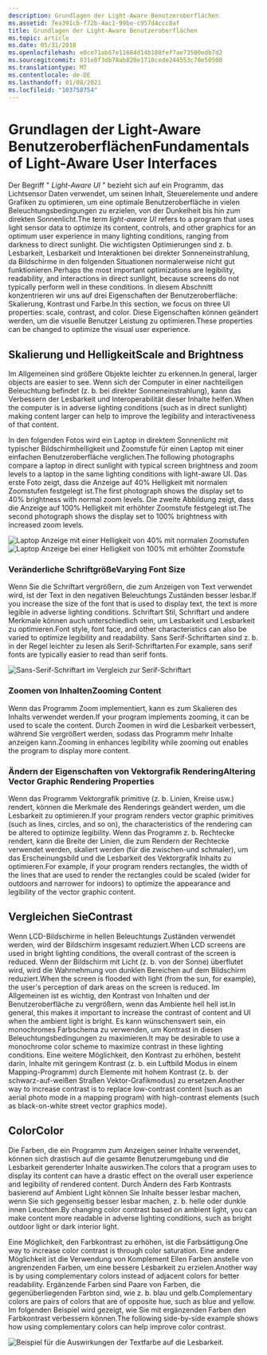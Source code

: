 ```yaml
---
description: Grundlagen der Light-Aware Benutzeroberflächen
ms.assetid: 7ea391cb-f72b-4ac1-99be-c957d4ccc8af
title: Grundlagen der Light-Aware Benutzeroberflächen
ms.topic: article
ms.date: 05/31/2018
ms.openlocfilehash: e0ce71ab67e11684d14b188fef7ae73500edb7d2
ms.sourcegitcommit: 831e8f3db78ab820e1710cede244553c70e50500
ms.translationtype: MT
ms.contentlocale: de-DE
ms.lasthandoff: 01/08/2021
ms.locfileid: "103758754"
---
```

# <a name="fundamentals-of-light-aware-user-interfaces"></a><span data-ttu-id="16c0e-103">Grundlagen der Light-Aware Benutzeroberflächen</span><span class="sxs-lookup"><span data-stu-id="16c0e-103">Fundamentals of Light-Aware User Interfaces</span></span>

<span data-ttu-id="16c0e-104">Der Begriff " *Light-Aware UI* " bezieht sich auf ein Programm, das Lichtsensor Daten verwendet, um seinen Inhalt, Steuerelemente und andere Grafiken zu optimieren, um eine optimale Benutzeroberfläche in vielen Beleuchtungsbedingungen zu erzielen, von der Dunkelheit bis hin zum direkten Sonnenlicht.</span><span class="sxs-lookup"><span data-stu-id="16c0e-104">The term *light-aware UI* refers to a program that uses light sensor data to optimize its content, controls, and other graphics for an optimum user experience in many lighting conditions, ranging from darkness to direct sunlight.</span></span> <span data-ttu-id="16c0e-105">Die wichtigsten Optimierungen sind z. b. Lesbarkeit, Lesbarkeit und Interaktionen bei direkter Sonneneinstrahlung, da Bildschirme in den folgenden Situationen normalerweise nicht gut funktionieren.</span><span class="sxs-lookup"><span data-stu-id="16c0e-105">Perhaps the most important optimizations are legibility, readability, and interactions in direct sunlight, because screens do not typically perform well in these conditions.</span></span> <span data-ttu-id="16c0e-106">In diesem Abschnitt konzentrieren wir uns auf drei Eigenschaften der Benutzeroberfläche: Skalierung, Kontrast und Farbe.</span><span class="sxs-lookup"><span data-stu-id="16c0e-106">In this section, we focus on three UI properties: scale, contrast, and color.</span></span> <span data-ttu-id="16c0e-107">Diese Eigenschaften können geändert werden, um die visuelle Benutzer Leistung zu optimieren.</span><span class="sxs-lookup"><span data-stu-id="16c0e-107">These properties can be changed to optimize the visual user experience.</span></span>

## <a name="scale-and-brightness"></a><span data-ttu-id="16c0e-108">Skalierung und Helligkeit</span><span class="sxs-lookup"><span data-stu-id="16c0e-108">Scale and Brightness</span></span>

<span data-ttu-id="16c0e-109">Im Allgemeinen sind größere Objekte leichter zu erkennen.</span><span class="sxs-lookup"><span data-stu-id="16c0e-109">In general, larger objects are easier to see.</span></span> <span data-ttu-id="16c0e-110">Wenn sich der Computer in einer nachteiligen Beleuchtung befindet (z. b. bei direkter Sonneneinstrahlung), kann das Verbessern der Lesbarkeit und Interoperabilität dieser Inhalte helfen.</span><span class="sxs-lookup"><span data-stu-id="16c0e-110">When the computer is in adverse lighting conditions (such as in direct sunlight) making content larger can help to improve the legibility and interactiveness of that content.</span></span>

<span data-ttu-id="16c0e-111">In den folgenden Fotos wird ein Laptop in direktem Sonnenlicht mit typischer Bildschirmhelligkeit und Zoomstufe für einen Laptop mit einer einfachen Benutzeroberfläche verglichen.</span><span class="sxs-lookup"><span data-stu-id="16c0e-111">The following photographs compare a laptop in direct sunlight with typical screen brightness and zoom levels to a laptop in the same lighting conditions with light-aware UI.</span></span> <span data-ttu-id="16c0e-112">Das erste Foto zeigt, dass die Anzeige auf 40% Helligkeit mit normalen Zoomstufen festgelegt ist.</span><span class="sxs-lookup"><span data-stu-id="16c0e-112">The first photograph shows the display set to 40% brightness with normal zoom levels.</span></span> <span data-ttu-id="16c0e-113">Die zweite Abbildung zeigt, dass die Anzeige auf 100% Helligkeit mit erhöhter Zoomstufe festgelegt ist.</span><span class="sxs-lookup"><span data-stu-id="16c0e-113">The second photograph shows the display set to 100% brightness with increased zoom levels.</span></span>

![Laptop Anzeige mit einer Helligkeit von 40% mit normalen Zoomstufen](images/laptop-40.png)![Laptop Anzeige bei einer Helligkeit von 100% mit erhöhter Zoomstufe](images/laptop-100.png)

### <a name="varying-font-size"></a><span data-ttu-id="16c0e-116">Veränderliche Schriftgröße</span><span class="sxs-lookup"><span data-stu-id="16c0e-116">Varying Font Size</span></span>

<span data-ttu-id="16c0e-117">Wenn Sie die Schriftart vergrößern, die zum Anzeigen von Text verwendet wird, ist der Text in den negativen Beleuchtungs Zuständen besser lesbar.</span><span class="sxs-lookup"><span data-stu-id="16c0e-117">If you increase the size of the font that is used to display text, the text is more legible in adverse lighting conditions.</span></span> <span data-ttu-id="16c0e-118">Schriftart Stil, Schriftart und andere Merkmale können auch unterschiedlich sein, um Lesbarkeit und Lesbarkeit zu optimieren.</span><span class="sxs-lookup"><span data-stu-id="16c0e-118">Font style, font face, and other characteristics can also be varied to optimize legibility and readability.</span></span> <span data-ttu-id="16c0e-119">Sans Serif-Schriftarten sind z. b. in der Regel leichter zu lesen als Serif-Schriftarten.</span><span class="sxs-lookup"><span data-stu-id="16c0e-119">For example, sans serif fonts are typically easier to read than serif fonts.</span></span>

![Sans-Serif-Schriftart im Vergleich zur Serif-Schriftart](images/fonts.png)

### <a name="zooming-content"></a><span data-ttu-id="16c0e-121">Zoomen von Inhalten</span><span class="sxs-lookup"><span data-stu-id="16c0e-121">Zooming Content</span></span>

<span data-ttu-id="16c0e-122">Wenn das Programm Zoom implementiert, kann es zum Skalieren des Inhalts verwendet werden.</span><span class="sxs-lookup"><span data-stu-id="16c0e-122">If your program implements zooming, it can be used to scale the content.</span></span> <span data-ttu-id="16c0e-123">Durch Zoomen in wird die Lesbarkeit verbessert, während Sie vergrößert werden, sodass das Programm mehr Inhalte anzeigen kann.</span><span class="sxs-lookup"><span data-stu-id="16c0e-123">Zooming in enhances legibility while zooming out enables the program to display more content.</span></span>

### <a name="altering-vector-graphic-rendering-properties"></a><span data-ttu-id="16c0e-124">Ändern der Eigenschaften von Vektorgrafik Rendering</span><span class="sxs-lookup"><span data-stu-id="16c0e-124">Altering Vector Graphic Rendering Properties</span></span>

<span data-ttu-id="16c0e-125">Wenn das Programm Vektorgrafik primitive (z. b. Linien, Kreise usw.) rendert, können die Merkmale des Renderings geändert werden, um die Lesbarkeit zu optimieren.</span><span class="sxs-lookup"><span data-stu-id="16c0e-125">If your program renders vector graphic primitives (such as lines, circles, and so on), the characteristics of the rendering can be altered to optimize legibility.</span></span> <span data-ttu-id="16c0e-126">Wenn das Programm z. b. Rechtecke rendert, kann die Breite der Linien, die zum Rendern der Rechtecke verwendet werden, skaliert werden (für die zwischen-und schmaler), um das Erscheinungsbild und die Lesbarkeit des Vektorgrafik Inhalts zu optimieren.</span><span class="sxs-lookup"><span data-stu-id="16c0e-126">For example, if your program renders rectangles, the width of the lines that are used to render the rectangles could be scaled (wider for outdoors and narrower for indoors) to optimize the appearance and legibility of the vector graphic content.</span></span>

## <a name="contrast"></a><span data-ttu-id="16c0e-127">Vergleichen Sie</span><span class="sxs-lookup"><span data-stu-id="16c0e-127">Contrast</span></span>

<span data-ttu-id="16c0e-128">Wenn LCD-Bildschirme in hellen Beleuchtungs Zuständen verwendet werden, wird der Bildschirm insgesamt reduziert.</span><span class="sxs-lookup"><span data-stu-id="16c0e-128">When LCD screens are used in bright lighting conditions, the overall contrast of the screen is reduced.</span></span> <span data-ttu-id="16c0e-129">Wenn der Bildschirm mit Licht (z. b. von der Sonne) überflutet wird, wird die Wahrnehmung von dunklen Bereichen auf dem Bildschirm reduziert.</span><span class="sxs-lookup"><span data-stu-id="16c0e-129">When the screen is flooded with light (from the sun, for example), the user's perception of dark areas on the screen is reduced.</span></span> <span data-ttu-id="16c0e-130">Im Allgemeinen ist es wichtig, den Kontrast von Inhalten und der Benutzeroberfläche zu vergrößern, wenn das Ambiente hell hell ist.</span><span class="sxs-lookup"><span data-stu-id="16c0e-130">In general, this makes it important to increase the contrast of content and UI when the ambient light is bright.</span></span> <span data-ttu-id="16c0e-131">Es kann wünschenswert sein, ein monochromes Farbschema zu verwenden, um Kontrast in diesen Beleuchtungsbedingungen zu maximieren.</span><span class="sxs-lookup"><span data-stu-id="16c0e-131">It may be desirable to use a monochrome color scheme to maximize contrast in these lighting conditions.</span></span> <span data-ttu-id="16c0e-132">Eine weitere Möglichkeit, den Kontrast zu erhöhen, besteht darin, Inhalte mit geringem Kontrast (z. b. ein Luftbild Modus in einem Mapping-Programm) durch Elemente mit hohem Kontrast (z. b. der schwarz-auf-weißen Straßen Vektor-Grafikmodus) zu ersetzen.</span><span class="sxs-lookup"><span data-stu-id="16c0e-132">Another way to increase contrast is to replace low-contrast content (such as an aerial photo mode in a mapping program) with high-contrast elements (such as black-on-white street vector graphics mode).</span></span>

## <a name="color"></a><span data-ttu-id="16c0e-133">Color</span><span class="sxs-lookup"><span data-stu-id="16c0e-133">Color</span></span>

<span data-ttu-id="16c0e-134">Die Farben, die ein Programm zum Anzeigen seiner Inhalte verwendet, können sich drastisch auf die gesamte Benutzerumgebung und die Lesbarkeit gerenderter Inhalte auswirken.</span><span class="sxs-lookup"><span data-stu-id="16c0e-134">The colors that a program uses to display its content can have a drastic effect on the overall user experience and legibility of rendered content.</span></span> <span data-ttu-id="16c0e-135">Durch Ändern des Farb Kontrasts basierend auf Ambient Light können Sie Inhalte besser lesbar machen, wenn Sie sich gegenseitig besser lesbar machen, z. b. helle oder dunkle innen Leuchten.</span><span class="sxs-lookup"><span data-stu-id="16c0e-135">By changing color contrast based on ambient light, you can make content more readable in adverse lighting conditions, such as bright outdoor light or dark interior light.</span></span>

<span data-ttu-id="16c0e-136">Eine Möglichkeit, den Farbkontrast zu erhöhen, ist die Farbsättigung.</span><span class="sxs-lookup"><span data-stu-id="16c0e-136">One way to increase color contrast is through color saturation.</span></span> <span data-ttu-id="16c0e-137">Eine andere Möglichkeit ist die Verwendung von Komplement Ellen Farben anstelle von angrenzenden Farben, um eine bessere Lesbarkeit zu erzielen.</span><span class="sxs-lookup"><span data-stu-id="16c0e-137">Another way is by using complementary colors instead of adjacent colors for better readability.</span></span> <span data-ttu-id="16c0e-138">Ergänzende Farben sind Paare von Farben, die gegenüberliegenden Farbton sind, wie z. b. blau und gelb.</span><span class="sxs-lookup"><span data-stu-id="16c0e-138">Complementary colors are pairs of colors that are of opposite hue, such as blue and yellow.</span></span> <span data-ttu-id="16c0e-139">Im folgenden Beispiel wird gezeigt, wie Sie mit ergänzenden Farben den Farbkontrast verbessern können.</span><span class="sxs-lookup"><span data-stu-id="16c0e-139">The following side-by-side example shows how using complementary colors can help improve color contrast.</span></span>

![Beispiel für die Auswirkungen der Textfarbe auf die Lesbarkeit.](images/color.png)

 

 




